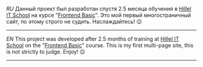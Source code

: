 *RU*
Данный проект был разработан спустя 2.5 месяца обучения в [Hillel IT School](https://ithillel.ua/) на курсе "[Frontend Basic](https://dnipro.ithillel.ua/courses/front-end-basic-dnepr)".
Это мой первый многостраничный сайт, по этому строго не судить.
Наслаждайтесь! :wink:

-----------------------------------------------------------------------------------------------------------

*EN*
This project was developed after 2.5 months of training at [Hillel IT School](https://ithillel.ua/) on the "[Frontend Basic](https://dnipro.ithillel.ua/courses/front-end-basic-dnepr)" course.
This is my first multi-page site, this is not strictly to judge.
Enjoy! :wink:

-----------------------------------------------------------------------------------------------------------
